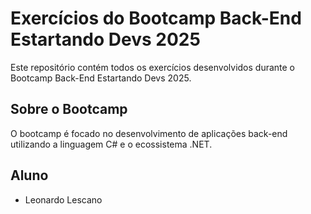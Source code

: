# Exercícios do Bootcamp Back-End Estartando Devs 2025

Este repositório contém todos os exercícios desenvolvidos durante o Bootcamp Back-End Estartando Devs 2025.

## Sobre o Bootcamp

O bootcamp é focado no desenvolvimento de aplicações back-end utilizando a linguagem C# e o ecossistema .NET.

## Aluno

- Leonardo Lescano


